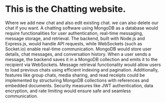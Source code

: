 # This is the Chatting website.
Where we add new chat and also edit existing chat.
we can also delete our chat if you want.
A chatting software using MongoDB as a database would require functionalities for user authentication, real-time messaging, message storage, and retrieval. The backend, built with Node.js and Express.js, would handle API requests, while WebSockets (such as Socket.io) enable real-time communication. MongoDB would store user details, chat messages, and conversation history. When a user sends a message, the backend saves it in a MongoDB collection and emits it to the recipient via WebSockets. Message retrieval functionality would allow users to load previous chats using efficient indexing and pagination. Additionally, features like group chats, media sharing, and read receipts could be implemented by structuring MongoDB collections with references and embedded documents. Security measures like JWT authentication, data encryption, and rate limiting would ensure safe and seamless communication.
